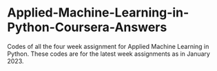 # Applied-Machine-Learning-in-Python-Coursera-Answers
Codes of all the four week assignment for Applied Machine Learning in Python.
These codes are for the latest week assignments as in January 2023. 
